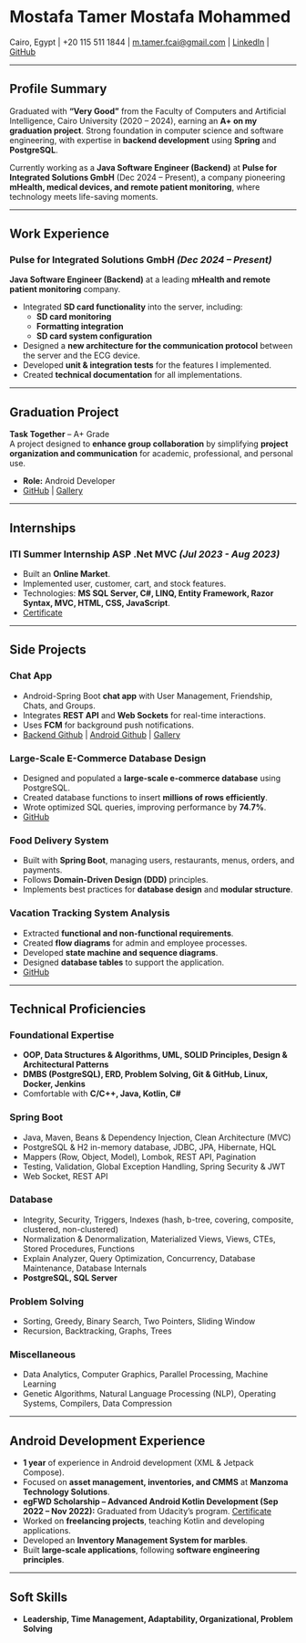 # Mostafa Tamer Mostafa Mohammed  

Cairo, Egypt | +20 115 511 1844 |  m.tamer.fcai@gmail.com | [LinkedIn](https://www.linkedin.com/in/mostafa-tamer/) | [GitHub](https://github.com/mostafa-tamer)  

---

## Profile Summary
Graduated with **“Very Good”** from the Faculty of Computers and Artificial Intelligence, Cairo University (2020 – 2024), earning an **A+ on my graduation project**. Strong foundation in computer science and software engineering, with expertise in **backend development** using **Spring** and **PostgreSQL**.

Currently working as a **Java Software Engineer (Backend)** at **Pulse for Integrated Solutions GmbH** (Dec 2024 – Present), a company pioneering **mHealth, medical devices, and remote patient monitoring**, where technology meets life-saving moments.

---

## Work Experience

### **Pulse for Integrated Solutions GmbH** _(Dec 2024 – Present)_
**Java Software Engineer (Backend)** at a leading **mHealth and remote patient monitoring** company.  
- Integrated **SD card functionality** into the server, including:
  - **SD card monitoring**
  - **Formatting integration**
  - **SD card system configuration**
- Designed a **new architecture for the communication protocol** between the server and the ECG device.
- Developed **unit & integration tests** for the features I implemented.
- Created **technical documentation** for all implementations.

---

## Graduation Project  
**Task Together** – A+ Grade  
A project designed to **enhance group collaboration** by simplifying **project organization and communication** for academic, professional, and personal use.  
- **Role:** Android Developer  
- [GitHub](https://github.com/mostafa-tamer/Task-Together) | [Gallery](https://www.behance.net/gallery/204098119/Task-Together)

---

## Internships

### ITI Summer Internship ASP .Net MVC _(Jul 2023 - Aug 2023)_
- Built an **Online Market**.
- Implemented user, customer, cart, and stock features.
- Technologies: **MS SQL Server, C#, LINQ, Entity Framework, Razor Syntax, MVC, HTML, CSS, JavaScript**.
- [Certificate](https://drive.google.com/file/d/1MG5hhQEiVRih8ki4F5eFDiyRq0KxrXcA/view)

---

## Side Projects

### **Chat App**
- Android-Spring Boot **chat app** with User Management, Friendship, Chats, and Groups.
- Integrates **REST API** and **Web Sockets** for real-time interactions.
- Uses **FCM** for background push notifications.
- [Backend Github](https://github.com/mostafa-tamer/ChatWithMe-SpringBoot) | [Android Github](https://github.com/mostafa-tamer/ChatWithMe-Android) | [Gallery](https://www.behance.net/gallery/202302419/Chat-Applicatoin)

### **Large-Scale E-Commerce Database Design**
- Designed and populated a **large-scale e-commerce database** using PostgreSQL.
- Created database functions to insert **millions of rows efficiently**.
- Wrote optimized SQL queries, improving performance by **74.7%**.
- [GitHub](https://github.com/mostafa-tamer/Large-Scale-E-Commerce-Database)

### **Food Delivery System**
- Built with **Spring Boot**, managing users, restaurants, menus, orders, and payments.
- Follows **Domain-Driven Design (DDD)** principles.
- Implements best practices for **database design** and **modular structure**.

### **Vacation Tracking System Analysis**
- Extracted **functional and non-functional requirements**.
- Created **flow diagrams** for admin and employee processes.
- Developed **state machine and sequence diagrams**.
- Designed **database tables** to support the application.
- [GitHub](https://github.com/mostafa-tamer/Vacation-Tracking-System)

---

## Technical Proficiencies

### **Foundational Expertise**
- **OOP, Data Structures & Algorithms, UML, SOLID Principles, Design & Architectural Patterns**
- **DMBS (PostgreSQL), ERD, Problem Solving, Git & GitHub, Linux, Docker, Jenkins**
- Comfortable with **C/C++, Java, Kotlin, C#**

### **Spring Boot**
- Java, Maven, Beans & Dependency Injection, Clean Architecture (MVC)
- PostgreSQL & H2 in-memory database, JDBC, JPA, Hibernate, HQL
- Mappers (Row, Object, Model), Lombok, REST API, Pagination
- Testing, Validation, Global Exception Handling, Spring Security & JWT
- Web Socket, REST API

### **Database**
- Integrity, Security, Triggers, Indexes (hash, b-tree, covering, composite, clustered, non-clustered)
- Normalization & Denormalization, Materialized Views, Views, CTEs, Stored Procedures, Functions
- Explain Analyzer, Query Optimization, Concurrency, Database Maintenance, Database Internals
- **PostgreSQL, SQL Server**

### **Problem Solving**
- Sorting, Greedy, Binary Search, Two Pointers, Sliding Window
- Recursion, Backtracking, Graphs, Trees

### **Miscellaneous**
- Data Analytics, Computer Graphics, Parallel Processing, Machine Learning
- Genetic Algorithms, Natural Language Processing (NLP), Operating Systems, Compilers, Data Compression

---

## Android Development Experience
- **1 year** of experience in Android development (XML & Jetpack Compose).
- Focused on **asset management, inventories, and CMMS** at **Manzoma Technology Solutions**.
- **egFWD Scholarship – Advanced Android Kotlin Development (Sep 2022 – Nov 2022):** Graduated from Udacity’s program. [Certificate](https://github.com/mostafa-tamer/resume/blob/main/android-udacity-certificate.jpg)
- Worked on **freelancing projects**, teaching Kotlin and developing applications.
- Developed an **Inventory Management System for marbles**.
- Built **large-scale applications**, following **software engineering principles**.

---

## Soft Skills
- **Leadership, Time Management, Adaptability, Organizational, Problem Solving**
